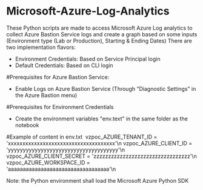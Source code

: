 # Microsoft-Azure-Log-Analytics
These Python scripts are made to access Microsoft Azure Log analytics to collect Azure Bastion Service logs and create a graph based on some inputs (Environment type (Lab or Production), Starting & Ending Dates)
There are two implementation flavors:
 - Environment Credentials: Based on Service Principal login
 - Default Credentials: Based on CLI login

#Prerequisites for Azure Bastion Service: 
 - Enable Logs on Azure Bastion Service (Through "Diagnostic Settings" in the Azure Bastion menu)

#Prerequisites for Environment Credentials 
 - Create the environment variables "env.text" in the same folder as the notebook 

#Example of content in env.txt 
vzpoc_AZURE_TENANT_ID = 'xxxxxxxxxxxxxxxxxxxxxxxxxxxxxxxxxxxxx'\n
vzpoc_AZURE_CLIENT_ID = 'yyyyyyyyyyyyyyyyyyyyyyyyyyyyyyyyyyyyy'\n
vzpoc_AZURE_CLIENT_SECRET = 'zzzzzzzzzzzzzzzzzzzzzzzzzzzzzzzzz'\n
vzpoc_AZURE_WORKSPACE_ID = 'aaaaaaaaaaaaaaaaaaaaaaaaaaaaaaaaaa'\n

Note: the Python environment shall load the Microsoft Azure Python SDK
